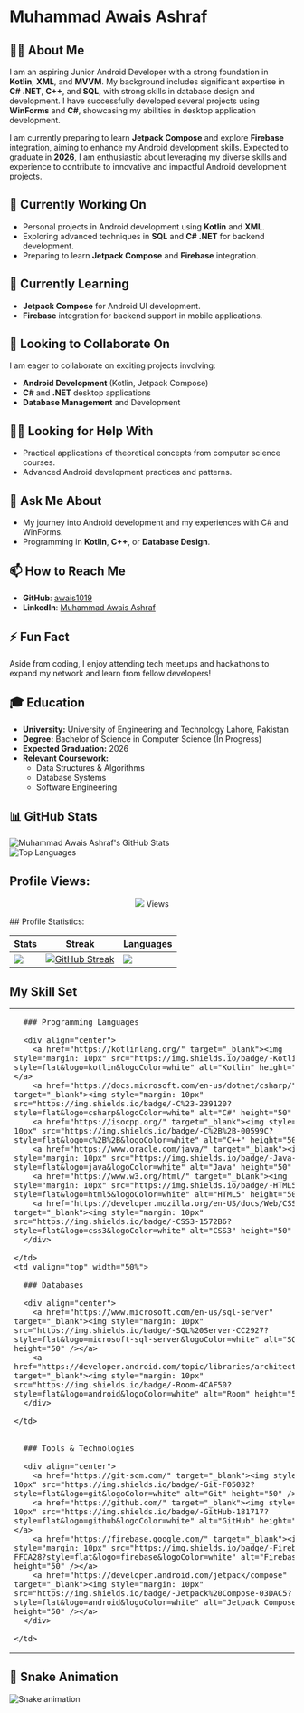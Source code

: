 # Muhammad Awais Ashraf


## 👨‍💻 About Me

I am an aspiring Junior Android Developer with a strong foundation in **Kotlin**, **XML**, and **MVVM**. My background includes significant expertise in **C# .NET**, **C++**, and **SQL**, with strong skills in database design and development. I have successfully developed several projects using **WinForms** and **C#**, showcasing my abilities in desktop application development.

I am currently preparing to learn **Jetpack Compose** and explore **Firebase** integration, aiming to enhance my Android development skills. Expected to graduate in **2026**, I am enthusiastic about leveraging my diverse skills and experience to contribute to innovative and impactful Android development projects.

## 🚀 Currently Working On

- Personal projects in Android development using **Kotlin** and **XML**.
- Exploring advanced techniques in **SQL** and **C# .NET** for backend development.
- Preparing to learn **Jetpack Compose** and **Firebase** integration.

## 🌱 Currently Learning

- **Jetpack Compose** for Android UI development.
- **Firebase** integration for backend support in mobile applications.

## 🤝 Looking to Collaborate On

I am eager to collaborate on exciting projects involving:

- **Android Development** (Kotlin, Jetpack Compose)
- **C#** and **.NET** desktop applications
- **Database Management** and Development

## 🧑‍🏫 Looking for Help With

- Practical applications of theoretical concepts from computer science courses.
- Advanced Android development practices and patterns.

## 💬 Ask Me About

- My journey into Android development and my experiences with C# and WinForms.
- Programming in **Kotlin**, **C++**, or **Database Design**.

## 📫 How to Reach Me

- **GitHub**: [awais1019](https://github.com/awais1019)
- **LinkedIn**: [Muhammad Awais Ashraf](https://www.linkedin.com/in/muhammad-awais-ashraf/)

## ⚡ Fun Fact

Aside from coding, I enjoy attending tech meetups and hackathons to expand my network and learn from fellow developers!


## 🎓 Education

- **University:** University of Engineering and Technology Lahore, Pakistan
- **Degree:** Bachelor of Science in Computer Science (In Progress)
- **Expected Graduation:** 2026
- **Relevant Coursework:**
  - Data Structures & Algorithms
  - Database Systems
  - Software Engineering

## 📊 GitHub Stats

![Muhammad Awais Ashraf's GitHub Stats](https://github-readme-stats.vercel.app/api?username=awais1019&show_icons=true&theme=radical)  
![Top Languages](https://github-readme-stats.vercel.app/api/top-langs/?username=awais1019&layout=compact&theme=radical)
## Profile Views:
<p align="center"> 
    <img src="https://profile-counter.glitch.me/awais1019/count.svg" />
  Views<br>

</p>
## Profile Statistics:

| Stats                                                                                                                         | Streak                                                                                                                                                                      | Languages                                                                                                                     |
|-------------------------------------------------------------------------------------------------------------------------------|------------------------------------------------------------------------------------------------------------------------------------------------------------------------------|-------------------------------------------------------------------------------------------------------------------------------|
| ![](https://github-profile-summary-cards.vercel.app/api/cards/stats?username=awais1019&theme=react)                            | [![GitHub Streak](https://streak-stats.demolab.com/?user=awais1019&theme=react&hide_border=true&border_radius=32&date_format=j%20M%5B%20Y%5D&ring=888888)](https://git.io/streak-stats) | ![](https://github-profile-summary-cards.vercel.app/api/cards/repos-per-language?username=awais1019&theme=react)               |


## My Skill Set

<table>
  <tr>
    <td valign="top" width="50%">

      ### Programming Languages  

      <div align="center">  
        <a href="https://kotlinlang.org/" target="_blank"><img style="margin: 10px" src="https://img.shields.io/badge/-Kotlin-7F52FF?style=flat&logo=kotlin&logoColor=white" alt="Kotlin" height="50" /></a>  
        <a href="https://docs.microsoft.com/en-us/dotnet/csharp/" target="_blank"><img style="margin: 10px" src="https://img.shields.io/badge/-C%23-239120?style=flat&logo=csharp&logoColor=white" alt="C#" height="50" /></a>  
        <a href="https://isocpp.org/" target="_blank"><img style="margin: 10px" src="https://img.shields.io/badge/-C%2B%2B-00599C?style=flat&logo=c%2B%2B&logoColor=white" alt="C++" height="50" /></a>  
        <a href="https://www.oracle.com/java/" target="_blank"><img style="margin: 10px" src="https://img.shields.io/badge/-Java-E34F26?style=flat&logo=java&logoColor=white" alt="Java" height="50" /></a>  
        <a href="https://www.w3.org/html/" target="_blank"><img style="margin: 10px" src="https://img.shields.io/badge/-HTML5-E34F26?style=flat&logo=html5&logoColor=white" alt="HTML5" height="50" /></a>  
        <a href="https://developer.mozilla.org/en-US/docs/Web/CSS" target="_blank"><img style="margin: 10px" src="https://img.shields.io/badge/-CSS3-1572B6?style=flat&logo=css3&logoColor=white" alt="CSS3" height="50" /></a>  
      </div>

    </td>
    <td valign="top" width="50%">

      ### Databases  

      <div align="center">  
        <a href="https://www.microsoft.com/en-us/sql-server" target="_blank"><img style="margin: 10px" src="https://img.shields.io/badge/-SQL%20Server-CC2927?style=flat&logo=microsoft-sql-server&logoColor=white" alt="SQL Server" height="50" /></a>  
        <a href="https://developer.android.com/topic/libraries/architecture/room" target="_blank"><img style="margin: 10px" src="https://img.shields.io/badge/-Room-4CAF50?style=flat&logo=android&logoColor=white" alt="Room" height="50" /></a>  
      </div>

    </td>
  </tr>
  <tr>
    <td valign="top" width="50%">

      ### Tools & Technologies  

      <div align="center">  
        <a href="https://git-scm.com/" target="_blank"><img style="margin: 10px" src="https://img.shields.io/badge/-Git-F05032?style=flat&logo=git&logoColor=white" alt="Git" height="50" /></a>  
        <a href="https://github.com/" target="_blank"><img style="margin: 10px" src="https://img.shields.io/badge/-GitHub-181717?style=flat&logo=github&logoColor=white" alt="GitHub" height="50" /></a>  
        <a href="https://firebase.google.com/" target="_blank"><img style="margin: 10px" src="https://img.shields.io/badge/-Firebase-FFCA28?style=flat&logo=firebase&logoColor=white" alt="Firebase" height="50" /></a>  
        <a href="https://developer.android.com/jetpack/compose" target="_blank"><img style="margin: 10px" src="https://img.shields.io/badge/-Jetpack%20Compose-03DAC5?style=flat&logo=android&logoColor=white" alt="Jetpack Compose" height="50" /></a>  
      </div>

    </td>
  </tr>
</table>




## 🐍 Snake Animation

![Snake animation](https://raw.githubusercontent.com/awais1019/awais1019/main/dist/github-contribution-grid-snake.svg)

